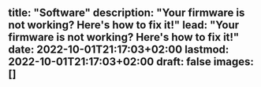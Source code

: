 title: "Software"
description: "Your firmware is not working? Here's how to fix it!"
lead: "Your firmware is not working? Here's how to fix it!"
date: 2022-10-01T21:17:03+02:00
lastmod: 2022-10-01T21:17:03+02:00
draft: false
images: []
---